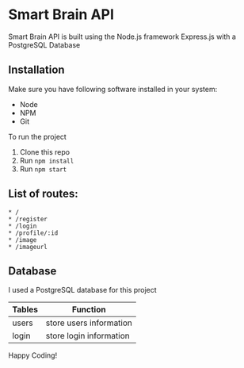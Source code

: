 # Smart Brain API

Smart Brain API is built using the Node.js framework Express.js with a PostgreSQL Database

## Installation

Make sure you have following software installed in your system:

* Node
* NPM
* Git

To run the project

1. Clone this repo
2. Run ``` npm install ```
3. Run ``` npm start ```

## List of routes:
```
* /
* /register
* /login
* /profile/:id
* /image
* /imageurl
```

## Database

I used a PostgreSQL database for this project

| Tables  | Function                |
|---------|-------------------------|
| users   | store users information |
| login   | store login information |

Happy Coding!

